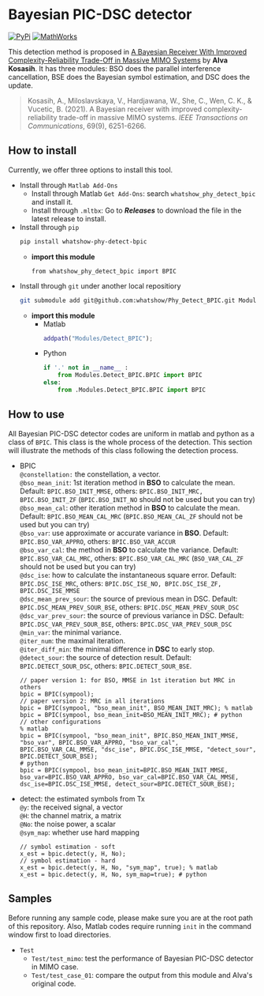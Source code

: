# Bayesian PIC-DSC detector
[![PyPi](https://img.shields.io/badge/PyPi-1.0.5-blue)](https://pypi.org/project/whatshow-phy-mod-otfs/) [![MathWorks](https://img.shields.io/badge/MathWorks-1.0.5-red)](https://mathworks.com/matlabcentral/fileexchange/161136-whatshow_phy_mod_otfs)


This detection method is proposed in [A Bayesian Receiver With Improved Complexity-Reliability Trade-Off in Massive MIMO Systems](https://ieeexplore.ieee.org/document/9464346) by **Alva Kosasih**. It has three modules: BSO does the parallel interference cancellation, BSE does the Bayesian symbol estimation, and DSC does the update.
> Kosasih, A., Miloslavskaya, V., Hardjawana, W., She, C., Wen, C. K., & Vucetic, B. (2021). A Bayesian receiver with improved complexity-reliability trade-off in massive MIMO systems. *IEEE Transactions on Communications*, 69(9), 6251-6266.

## How to install
Currently, we offer three options to install this tool.
* Install through `Matlab Add-Ons`
    * Install through Matlab `Get Add-Ons`: search `whatshow_phy_detect_bpic` and install it.
    * Install through `.mltbx`: Go to ***Releases*** to download the file in the latest release to install.
* Install through `pip`
    ```sh
    pip install whatshow-phy-detect-bpic
    ```
    * **import this module**
        ```
        from whatshow_phy_detect_bpic import BPIC
        ```
* Install through `git` under another local repositiory
    ```sh
    git submodule add git@github.com:whatshow/Phy_Detect_BPIC.git Modules/Detect_BPIC
    ```
    * **import this module**
        * Matlab
            ```matlab
            addpath("Modules/Detect_BPIC");
            ```
        * Python
            ```python
            if '.' not in __name__ :
                from Modules.Detect_BPIC.BPIC import BPIC
            else:
                from .Modules.Detect_BPIC.BPIC import BPIC
            ```

## How to use
All Bayesian PIC-DSC detector codes are uniform in matlab and python as a class of `BPIC`. This class is the whole process of the detection. This section will illustrate the methods of this class following the detection process.
* BPIC<br>
    `@constellation:` the constellation, a vector.<br>
    `@bso_mean_init`: 1st iteration method in **BSO** to calculate the mean. Default: `BPIC.BSO_INIT_MMSE`, others: `BPIC.BSO_INIT_MRC, BPIC.BSO_INIT_ZF` (`BPIC.BSO_INIT_NO` should not be used but you can try)<br>
    `@bso_mean_cal`: other iteration method in **BSO** to calculate the mean. Default: `BPIC.BSO_MEAN_CAL_MRC` (`BPIC.BSO_MEAN_CAL_ZF` should not be used but you can try)<br>
    `@bso_var`: use approximate or accurate variance in **BSO**. Default: `BPIC.BSO_VAR_APPRO`, others: `BPIC.BSO_VAR_ACCUR`<br>
    `@bso_var_cal`: the method in **BSO** to calculate the variance. Default: `BPIC.BSO_VAR_CAL_MRC`, others: `BPIC.BSO_VAR_CAL_MRC` (`BSO_VAR_CAL_ZF` should not be used but you can try)<br>
    `@dsc_ise`: how to calculate the instantaneous square error. Default: `BPIC.DSC_ISE_MRC`, others: `BPIC.DSC_ISE_NO, BPIC.DSC_ISE_ZF, BPIC.DSC_ISE_MMSE`<br>
    `@dsc_mean_prev_sour`: the source of previous mean in DSC. Default: `BPIC.DSC_MEAN_PREV_SOUR_BSE`, others: `BPIC.DSC_MEAN_PREV_SOUR_DSC`<br>
    `@dsc_var_prev_sour`: the source of previous variance in DSC. Default: `BPIC.DSC_VAR_PREV_SOUR_BSE`, others: `BPIC.DSC_VAR_PREV_SOUR_DSC`<br>
    `@min_var`: the minimal variance.<br>
    `@iter_num`: the maximal iteration.<br>
    `@iter_diff_min`: the minimal difference in **DSC** to early stop.<br>
    `@detect_sour`: the source of detection result. Default: `BPIC.DETECT_SOUR_DSC`, others: `BPIC.DETECT_SOUR_BSE`.<br>
    ```sh, c, matlab, python
    // paper version 1: for BSO, MMSE in 1st iteration but MRC in others
    bpic = BPIC(sympool);
    // paper version 2: MRC in all iterations
    bpic = BPIC(sympool, "bso_mean_init", BSO_MEAN_INIT_MRC); % matlab
    bpic = BPIC(sympool, bso_mean_init=BSO_MEAN_INIT_MRC); # python
    // other configurations
    % matlab
    bpic = BPIC(sympool, "bso_mean_init", BPIC.BSO_MEAN_INIT_MMSE, "bso_var", BPIC.BSO_VAR_APPRO, "bso_var_cal", BPIC.BSO_VAR_CAL_MMSE, "dsc_ise", BPIC.DSC_ISE_MMSE, "detect_sour", BPIC.DETECT_SOUR_BSE);
    # python
    bpic = BPIC(sympool, bso_mean_init=BPIC.BSO_MEAN_INIT_MMSE, bso_var=BPIC.BSO_VAR_APPRO, bso_var_cal=BPIC.BSO_VAR_CAL_MMSE, dsc_ise=BPIC.DSC_ISE_MMSE, detect_sour=BPIC.DETECT_SOUR_BSE);
    ```
* detect: the estimated symbols from Tx<br>
    `@y`: the received signal, a vector<br>
    `@H`: the channel matrix, a matrix<br>
    `@No`: the noise power, a scalar<br>
    `@sym_map`: whether use hard mapping<br>
    ```sh, c, matlab, python
    // symbol estimation - soft
    x_est = bpic.detect(y, H, No);
    // symbol estimation - hard
    x_est = bpic.detect(y, H, No, "sym_map", true); % matlab
    x_est = bpic.detect(y, H, No, sym_map=true); # python
    ```
## Samples
Before running any sample code, please make sure you are at the root path of this repository. Also, Matlab codes require running `init` in the command window first to load directories.
* `Test`
    * `Test/test_mimo`: test the performance of Bayesian PIC-DSC detector in MIMO case.
    * `Test/test_case_01`: compare the output from this module and Alva's original code.